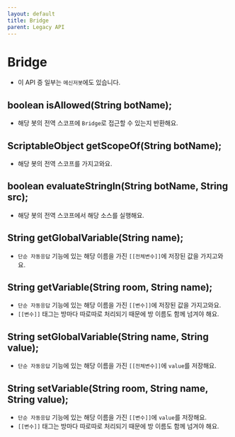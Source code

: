 ```yaml
---
layout: default
title: Bridge
parent: Legacy API
---
```


# Bridge
* 이 API 증 일부는 `메신저봇`에도 있습니다.

## boolean isAllowed(String botName);
* 해당 봇의 전역 스코프에 `Bridge`로 접근할 수 있는지 반환해요.

## ScriptableObject getScopeOf(String botName);
* 해당 봇의 전역 스코프를 가지고와요.


## boolean evaluateStringIn(String botName, String src);
* 해당 봇의 전역 스코프에서 해당 소스를 실행해요.

## String getGlobalVariable(String name);
* `단순 자동응답` 기능에 있는 해당 이름을 가진 `[[전체변수]]`에 저장된 값을 가지고와요.

## String getVariable(String room, String name);
* `단순 자동응답` 기능에 있는 해당 이름을 가진 `[[변수]]`에 저장된 값을 가지고와요.
* `[[변수]]` 태그는 방마다 따로따로 처리되기 때문에 방 이름도 함께 넘겨야 해요.

## String setGlobalVariable(String name, String value);
* `단순 자동응답` 기능에 있는 해당 이름을 가진 `[[전체변수]]`에 `value`를 저장해요.

## String setVariable(String room, String name, String value);
* `단순 자동응답` 기능에 있는 해당 이름을 가진 `[[변수]]`에  `value`를 저장해요.
* `[[변수]]` 태그는 방마다 따로따로 처리되기 때문에 방 이름도 함께 넘겨야 해요.